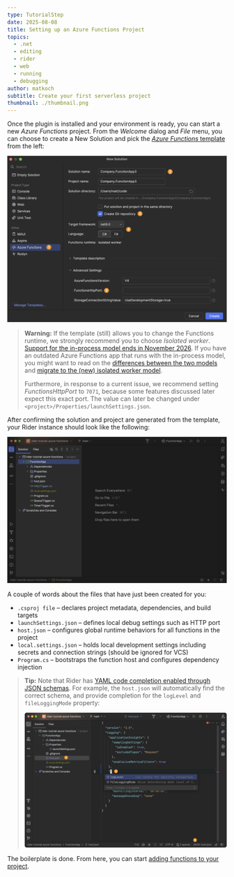 ```yaml
---
type: TutorialStep
date: 2025-08-08
title: Setting up an Azure Functions Project
topics:
  - .net
  - editing
  - rider
  - web
  - running
  - debugging
author: matkoch
subtitle: Create your first serverless project
thumbnail: ./thumbnail.png
---
```


Once the plugin is installed and your environment is ready, you can start a new _Azure Functions_ project. From the _Welcome_ dialog and _File_ menu, you can choose to create a New Solution and pick the [_Azure Functions_ template](https://github.com/Azure/azure-functions-templates) from the left:

<img alt="Create Azure Functions Project" src="create-project.png" width="800"/>

> **Warning:** If the template (still) allows you to change the Functions runtime, we strongly recommend you to choose _Isolated worker_. [Support for the in-process model ends in November 2026](https://azure.microsoft.com/en-us/updates?id=retirement-support-for-the-inprocess-model-for-net-apps-in-azure-functions-ends-10-november-2026). If you have an outdated Azure Functions app that runs with the in-process model, you might want to read on the [differences between the two models](https://learn.microsoft.com/en-us/azure/azure-functions/dotnet-isolated-in-process-differences) and [migrate to the (new) isolated worker model](https://learn.microsoft.com/en-us/azure/azure-functions/migrate-dotnet-to-isolated-model?tabs=net8).
>
> Furthermore, in response to a current issue, we recommend setting _FunctionsHttpPort_ to `7071`, because some features discussed later expect this exact port. The value can later be changed under `<project>/Properties/launchSettings.json`.

After confirming the solution and project are generated from the template, your Rider instance should look like the following:

![Initial Solution View](solution-view.png)

A couple of words about the files that have just been created for you:

- `.csproj file` – declares project metadata, dependencies, and build targets
- `launchSettings.json` – defines local debug settings such as HTTP port
- `host.json` – configures global runtime behaviors for all functions in the project
- `local.settings.json` – holds local development settings including secrets and connection strings (should be ignored for VCS)
- `Program.cs` – bootstraps the function host and configures dependency injection

> **Tip:** Note that Rider has [YAML code completion enabled through JSON schemas](https://www.jetbrains.com/help/rider/YAML.html#json_schema). For example, the `host.json` will automatically find the correct schema, and provide completion for the `logLevel` and `fileLoggingMode` property:
>
> ![Completion in YAML Files](yaml-completion.png)

The boilerplate is done. From here, you can start [adding functions to your project](../adding-azure-functions-to-the-project/).
